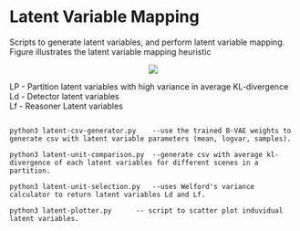 # Latent Variable Mapping

Scripts to generate latent variables, and perform latent variable mapping. Figure illustrates the latent variable mapping heuristic

<p align="center">
   <img src="https://github.com/scope-lab-vu/Beta-VAE-OOD-Detector/blob/main/figures/latent-mapping.png" align="center" >
</p>

LP - Partition latent variables with high variance in average KL-divergence\
Ld - Detector latent variables\
Lf - Reasoner Latent variables

```

python3 latent-csv-generator.py    --use the trained B-VAE weights to generate csv with latent variable parameters (mean, logvar, samples).

python3 latent-unit-comparison.py  --generate csv with average kl-divergence of each latent variables for different scenes in a partition.

python3 latent-unit-selection.py   --uses Welford's variance calculator to return latent variables Ld and Lf.

python3 latent-plotter.py      -- script to scatter plot induvidual latent variables. 

```
